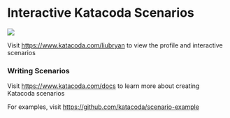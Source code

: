 # Interactive Katacoda Scenarios

[![](http://shields.katacoda.com/katacoda/liubryan/count.svg)](https://www.katacoda.com/liubryan "Get your profile on Katacoda.com")

Visit https://www.katacoda.com/liubryan to view the profile and interactive scenarios

### Writing Scenarios
Visit https://www.katacoda.com/docs to learn more about creating Katacoda scenarios

For examples, visit https://github.com/katacoda/scenario-example
